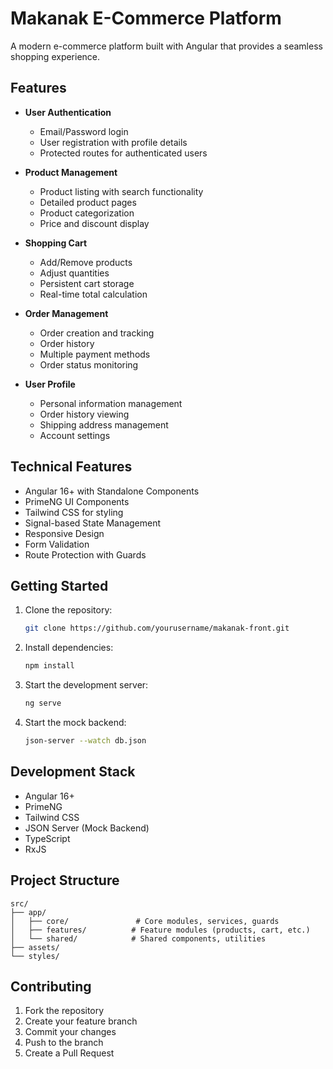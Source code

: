 # Makanak E-Commerce Platform

A modern e-commerce platform built with Angular that provides a seamless shopping experience.

## Features

- **User Authentication**

  - Email/Password login
  - User registration with profile details
  - Protected routes for authenticated users

- **Product Management**

  - Product listing with search functionality
  - Detailed product pages
  - Product categorization
  - Price and discount display

- **Shopping Cart**

  - Add/Remove products
  - Adjust quantities
  - Persistent cart storage
  - Real-time total calculation

- **Order Management**

  - Order creation and tracking
  - Order history
  - Multiple payment methods
  - Order status monitoring

- **User Profile**
  - Personal information management
  - Order history viewing
  - Shipping address management
  - Account settings

## Technical Features

- Angular 16+ with Standalone Components
- PrimeNG UI Components
- Tailwind CSS for styling
- Signal-based State Management
- Responsive Design
- Form Validation
- Route Protection with Guards

## Getting Started

1. Clone the repository:

   ```bash
   git clone https://github.com/yourusername/makanak-front.git
   ```

2. Install dependencies:

   ```bash
   npm install
   ```

3. Start the development server:

   ```bash
   ng serve
   ```

4. Start the mock backend:

   ```bash
   json-server --watch db.json
   ```

## Development Stack

- Angular 16+
- PrimeNG
- Tailwind CSS
- JSON Server (Mock Backend)
- TypeScript
- RxJS

## Project Structure

```
src/
├── app/
│   ├── core/               # Core modules, services, guards
│   ├── features/          # Feature modules (products, cart, etc.)
│   └── shared/            # Shared components, utilities
├── assets/
└── styles/
```

## Contributing

1. Fork the repository
2. Create your feature branch
3. Commit your changes
4. Push to the branch
5. Create a Pull Request
